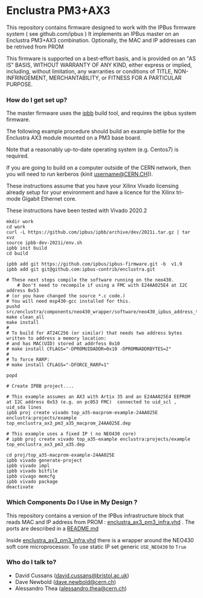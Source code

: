 # Enclustra PM3+AX3

This repository contains firmware designed to work with the IPBus firmware system ( see github.com/ipbus )
It implements an IPBus master on an Enclustra PM3+AX3 combination. Optionally, the MAC and IP addresses can be retrived from PROM

This firmware is supported on
a best-effort basis, and is provided on an "AS IS" BASIS, WITHOUT
WARRANTY OF ANY KIND, either express or implied, including, without
limitation, any warranties or conditions of TITLE, NON-INFRINGEMENT,
MERCHANTABILITY, or FITNESS FOR A PARTICULAR PURPOSE.

### How do I get set up? ###

The master firmware uses the [ipbb](https://github.com/ipbus/ipbb) build tool, and requires the ipbus system firmware.

The following example procedure should build an example bitfile for the Enclustra AX3 module mounted on a PM3 base board.

Note that a reasonably up-to-date operating system (e.g. Centos7) is required.    

If you are going to build on a computer outside of the CERN network, then you will need to run kerberos (kinit username@CERN.CH)).

These instructions assume that you have your Xilinx Vivado licensing already setup for your environment and have a licence for the Xilinx tri-mode Gigabit Ethernet core.

These instructions have been tested with Vivado 2020.2

	mkdir work
	cd work
	curl -L https://github.com/ipbus/ipbb/archive/dev/2021i.tar.gz | tar xvz
	source ipbb-dev-2021i/env.sh 
	ipbb init build
	cd build

	ipbb add git https://github.com/ipbus/ipbus-firmware.git -b  v1.9
	ipbb add git git@github.com:ipbus-contrib/enclustra.git 
	
	# These next steps compile the software running on the neo430. 
        # Don't need to recompile if using a FMC with E24AA025E4 at I2C address 0x53
	# (or you have changed the source *.c code.)
	# You will need msp430-gcc installed for this.
	pushd src/enclustra/components/neo430_wrapper/software/neo430_ipbus_address_terminal/
	make clean_all 
	make install 
	#
	# To build for AT24C256 (or similar) that needs two address bytes written to address a memory location:
	# and has MAC(UID) stored at addrfess 0x10
	# make install CFLAGS="-DPROMUIDADDR=0x10 -DPROMNADDRBYTES=2"
	#
	# To force RARP:
	# make install CFLAGS="-DFORCE_RARP=1"

	popd

	# Create IPBB project....

	# This example assumes an AX3 with Artix 35 and an E24AA025E4 EEPROM at I2C address 0x53 (e.g. on pc053 FMC)  connected to uid_scl , uid_sda lines 
	ipbb proj create vivado top_a35-macprom-example-24AA025E enclustra:projects/example top_enclustra_ax3_pm3_a35_macprom_24AA025E.dep
	
	# This example uses a fixed IP ( no NEO430 core)
	# ipbb proj create vivado top_a35-example enclustra:projects/example top_enclustra_ax3_pm3_a35.dep

	cd proj/top_a35-macprom-example-24AA025E
	ipbb vivado generate-project
	ipbb vivado impl
	ipbb vivado bitfile
	ipbb vivago memcfg
	ipbb vivado package
	deactivate

### Which Components Do I Use in My Design ? ###

This repository contains a version of the IPBus infrastructure block that reads MAC and IP address from PROM : [enclustra_ax3_pm3_infra.vhd](boards/enclustra_ax3_pm3/synth/firmware/hdl/enclustra_ax3_pm3_infra.vhd) . The ports are described in a [README.md](boards/enclustra_ax3_pm3/synth/firmware/hdl/README.md)

Inside [enclustra_ax3_pm3_infra.vhd](boards/enclustra_ax3_pm3/synth/firmware/hdl/enclustra_ax3_pm3_infra.vhd) there is a wrapper around the NEO430 soft core microprocessor. To use static IP set generic `USE_NEO430` to `True`

### Who do I talk to? ###

* David Cussans (david.cussans@bristol.ac.uk)
* Dave Newbold (dave.newbold@cern.ch)
* Alessandro Thea (alessandro.thea@cern.ch)

